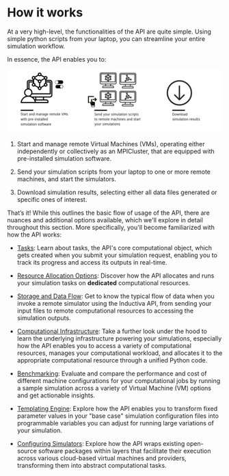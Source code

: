# How it works

At a very high-level, the functionalities of the API are quite simple. Using simple
python scripts from your laptop, you can streamline your entire simulation workflow.

In essence, the API enables you to:

<div align="center">
   <img src="../_static/infographic-apifunctionality-fullscreen.svg" alt="Inductiva API Usage Flow">
</div>

1. Start and manage remote Virtual Machines (VMs), operating either independently
or collectively as an MPICluster, that are equipped with pre-installed simulation
software.

2. Send your simulation scripts from your laptop to one or more remote machines,
and start the simulators.

3. Download simulation results, selecting either all data files generated or
specific ones of interest.

That’s it! While this outlines the basic flow of usage of the API, there are
nuances and additional options available, which we'll explore in detail throughout
this section. More specifically, you'll become familiarized with how the API
works:

- [Tasks](./tasks.md): Learn about tasks, the API's core computational object, which
gets created when you submit your simulation request, enabling you to track its
progress and access its outputs in real-time.

- [Resource Allocation Options](./shared_dedicated_resources.md): Discover how
the API allocates and runs your simulation tasks on **dedicated** computational resources.

- [Storage and Data Flow](./data_flow.md): Get to know the typical flow of data
when you invoke a remote simulator using the Inductiva API, from sending your input
files to remote computational resources to accessing the simulation outputs.

- [Computational Infrastructure](./computational-infrastructure.md): Take a further
look under the hood to learn the underlying infrastructure powering your simulations,
especially how the API enables you to access a variety of computational resources,
manages your computational workload, and allocates it to the appropriate computational
resource through a unified Python code.

- [Benchmarking](./benchmarking.md): Evaluate and compare the performance and cost
of different machine configurations for your computational jobs by running a sample
simulation across a variety of Virtual Machine (VM) options and get actionable insights.

- [Templating Engine](./templating.md): Explore how the API enables you to transform
fixed parameter values in your "base case" simulation configuration files into
programmable variables you can adjust for running large variations of your simulation.

- [Configuring Simulators](./configuring-simulators.md): Explore how the API
wraps existing open-source software packages within layers that facilitate their
execution across various cloud-based virtual machines and providers, transforming
them into abstract computational tasks.

